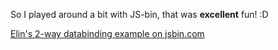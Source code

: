 So I played around a bit with JS-bin, that was **excellent** fun! :D

<a class="jsbin-embed" href="https://jsbin.com/soyobe/embed?js,output">Elin's 2-way databinding example on jsbin.com</a><script src="https://static.jsbin.com/js/embed.min.js?3.35.3"></script>